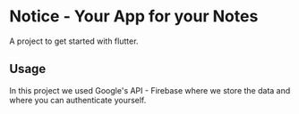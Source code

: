 # Notice - Your App for your Notes

A project to get started with flutter.

## Usage

In this project we used Google's API - Firebase where we store the data and where you can authenticate yourself.

